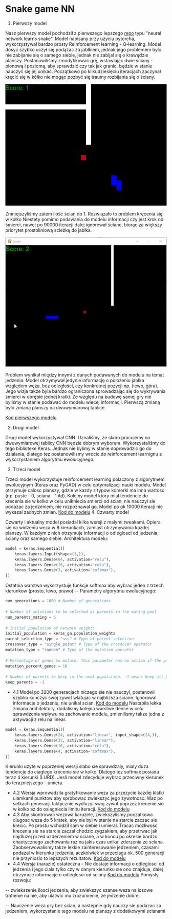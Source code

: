 # Snake game NN

1. Pierwszy model

Nasz pierwszy model pochodził z pierwszego lepszego [repo](https://github.com/python-engineer/snake-ai-pytorch) typu "neural network learns snake". Model napisany przy użyciu pytorcha, wykorzystywał bardzo prosty Reinforcement learning - Q-learning. Model dosyć szybko uczył się podążać za jabłkiem, jednak jego problemem było nie zabijanie się o samego siebie, jednak nie zabijał się o krawędzie planszy. Postanowiliśmy zmodyfikować grę, wstawiając dwie ściany - pionową i poziomą, aby sprawdzić czy tak jak granic, będzie w stanie nauczyć się jej unikać. Początkowo po kilkudziesięciu iteracjach zaczynał kręcić się w kółko nie mogąc pozbyć się traumy rozbijania się o ściany. 
	
![fota](1.gif)

Zmniejszyliśmy zatem ilość ścian do 1. Rozwiązało to problem kręcenia się w kółko Niestety pomimo podawania do modelu informacji czy jest krok od śmierci, nawet po 90000 iteracji dalej ignorował ściane, biorąc za większy priorytet prostoliniową scieżkę do jabłka.

![fota](2.gif)

 Problem wynikał między innymi z danych podawanych do modelu na temat jedzenia. Model otrzymywał jedynie informację o położeniu jabłka względem węża, bez odległości, czy konkretnej pozycji np. (lewo, góra). Jego wizja także byla bardzo ograniczona sprowadzając się do wykrywania śmierci w obrębie jednej kratki. Ze względu na budowę samej gry nie byliśmy w stanie podawać do modelu wiecej informacji. Pierwszą zmianą było zmiana planszy na dwuwymiarową tablice.
 
 [Kod pierwszego modelu](https://github.com/Ziobrowskyy/AI-project/blob/master/Snake/model.py)

2. Drugi model

Drugi model wykorzystywał CNN. Uznaliśmy, że skoro pracujemy na dwuwymiarowej tablicy CNN będzie dobrym wyborem. Wykorzystaliśmy do tego biblioteke Keras.
Jednak nie bylimy w stanie doprowadzic go do dzialania, dlatego tez postanowilismy wrocic do reinforcement learnignu z wykorzystaniem algorytmu ewolucyjnego.

3. Trzeci model

Trzeci model wykorzystuje reinforcement learning polaczony z algorytmem ewolucyjnym (Keras oraz PyGAD) w celu optymalizacji nauki modelu. Model otrzymuje calosc planszy, gdzie w kazdy z typow komorki ma inna wartosc (np. puste - 0, sciana - 1 itd).  Kolejny model ktory mial tendencje do krecenia sie w kolko w celu unikniecia smierci od scian, nie nauczyl sie podazac za jedzeniem, nie rozpoznawal go. Model po ok 10000 iteracji nie wykazal zadnych zmian.
[Kod do modelu](https://github.com/Ziobrowskyy/AI-project/blob/develop/NewSnake/model.py)
4. Czwarty model

Czwarty i aktualny model posiadal kilka wersji z malymi tweakami.
Opiera sie na widzeniu weza w 8 kierunkach, zamiast otrzymywania kazdej planszy. W kazdym z nich otrzymuje informacji o odleglosci od jedzenia, sciany oraz samego siebie. 
Architektura modelu: 

```python
model = keras.Sequential([
	keras.layers.Input(shape=(1,)),
	keras.layers.Dense(64, activation="relu"),
	keras.layers.Dense(16, activation="relu"),
	keras.layers.Dense(3, activation="softmax"),
])
```
Ostatnia warstwa wykorzystuje funkcje softmax aby wybrac jeden z trzech kierunkow (prosto, lewo, prawo)
-- Parametry algorytmu ewolucyjnego:
```python
num_generations = 1000 # Number of generations

# Number of solutions to be selected as parents in the mating pool
num_parents_mating = 5

# Initial population of network weights
initial_population = keras_ga.population_weights
parent_selection_type = "sss" # Type of parent selection
crossover_type = "single_point" # Type of the crossover operator
mutation_type = "random" # Type of the mutation operator

# Percentage of genes to mutate. This parameter has no action if the parameter mutation_num_genes exists
mutation_percent_genes = 10

# Number of parents to keep in the next population. -1 means keep all parents and 0 means keep nothing
keep_parents = -1
```
- 4.1 Model po 3200 generacjach niczego sie nie nauczyl, postanowil szybko konczyc swoj  zywot wlatujac w najblizsza sciane. Ignorowal informacje o jedzeniu, nie unikal scian. 
[Kod do modelu](https://github.com/Ziobrowskyy/AI-project/blob/develop/NewSnake/model.py) 
Nastapila lekka zmiana architektury, dodalismy kolejna warstwe dense w celu sprawdzenia  wplywu na zachowanie modelu, zmienilismy takze jedna z aktywacji z relu na linear.
```python
model = keras.Sequential([
	keras.layers.Dense(24, activation="linear", input_shape=(24,)),
	keras.layers.Dense(32, activation="linear"),
	keras.layers.Dense(16, activation="relu"),
	keras.layers.Dense(4, activation="softmax"),
])
```
Kierunki uzyte w poprzeniej wersji slabo sie sprawdzaly, mialy duza tendencje do ciaglego krecenia sie w kolko. Dlatego tez softmax posiada teraz 4 kierunki (LURD). Jesli model zdecyduje wybrac przeciwny kierunek do terazniejszego - umiera. 

- 4.2 Wersja wprowadzila gratyfikowanie weza za przezycie kazdej klatki ulamkami punktow aby sprobowac zwiekszyc jego zywotnosc. Waz po setkach generacji faktycznie wydluzyl swoj zywot poprzez krecenie sie w kolko az do osiagniecia limitu iteracji.
[Kod do modelu](https://github.com/Ziobrowskyy/AI-project/blob/develop/NewSnake2/model.py)
- 4.3 Aby skontrowac wezowa karuzele, zwiekszylismy poczatkowa dlugosc weza do 5 kratek, aby nie byl w stanie na starcie zaczac sie krecic. Po prostu wchodzil sam w siebie i umieral. Tracac mozliwosc krecenia sie na starcie zaczal chodzic zygzakiem, aby przetrwac jak najdluzej przed uzderzeniem w sciane, a w koncu po okresie bardzo chaotycznego zachowania raz na jakis czas unikal zderzenia ze sciana. Zaobserwowalismy takze lekkie zainteresowanie jedzeniem, czasami podazal w kierunku jedzenia, aczkolwiek w przeciagu ok. 500 generacji nie przynioslo to lepszych rezultatow.
[Kod do modelu](https://github.com/Ziobrowskyy/AI-project/blob/develop/NewSnake3/model.py)
- 4.4 Wersja (narazie) ostateczna - Nie dostaje informacji o odleglosci od jedzenia i jego ciala tylko czy w danym kierunku sie ono znajduje, dalej otrzymuje informacje o odleglosci od sciany
[Kod do modelu](https://github.com/Ziobrowskyy/AI-project/blob/develop/NewSnake4/model.py)
Pomysly rozwoju:

-- zwiekszenie ilosci jedzenia, aby zwiekszyc szanse weza na losowe trafienie na nie, aby ulatwic mu zrozumienie, ze jedzenie dobre.

-- Nauczenie weza gry bez scian, a nastepnie gdy nauczy sie podazac za jedzeniem, wykorzystanie tego modelu na planszy z dodatkowymi scianami